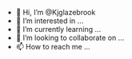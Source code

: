 - 👋 Hi, I’m @Kjglazebrook
- 👀 I’m interested in ...
- 🌱 I’m currently learning ...
- 💞️ I’m looking to collaborate on ...
- 📫 How to reach me ...

<!---
Kjglazebrook/Kjglazebrook is a ✨ special ✨ repository because its `README.md` (this file) appears on your GitHub profile.
You can click the Preview link to take a look at your changes.
--->
